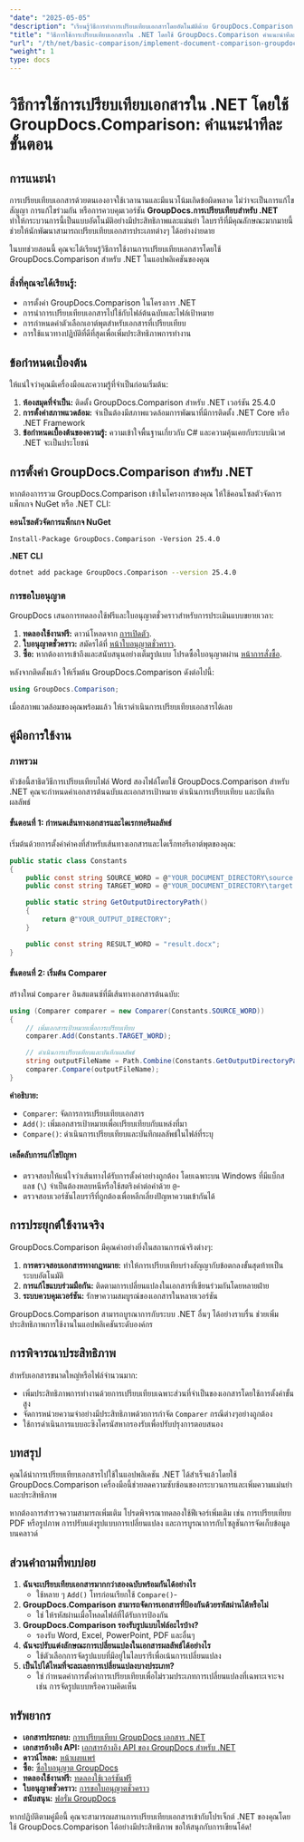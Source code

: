 ```yaml
---
"date": "2025-05-05"
"description": "เรียนรู้วิธีการทำการเปรียบเทียบเอกสารโดยอัตโนมัติด้วย GroupDocs.Comparison สำหรับ .NET คำแนะนำทีละขั้นตอนนี้จะช่วยให้คุณตั้งค่า กำหนดค่า และดำเนินการเปรียบเทียบได้อย่างราบรื่น"
"title": "วิธีการใช้การเปรียบเทียบเอกสารใน .NET โดยใช้ GroupDocs.Comparison คำแนะนำทีละขั้นตอน"
"url": "/th/net/basic-comparison/implement-document-comparison-groupdocs-net/"
"weight": 1
type: docs
---
```

# วิธีการใช้การเปรียบเทียบเอกสารใน .NET โดยใช้ GroupDocs.Comparison: คำแนะนำทีละขั้นตอน

## การแนะนำ

การเปรียบเทียบเอกสารด้วยตนเองอาจใช้เวลานานและมีแนวโน้มเกิดข้อผิดพลาด ไม่ว่าจะเป็นการแก้ไขสัญญา การแก้ไขร่วมกัน หรือการควบคุมเวอร์ชัน **GroupDocs.การเปรียบเทียบสำหรับ .NET** ทำให้กระบวนการนี้เป็นแบบอัตโนมัติอย่างมีประสิทธิภาพและแม่นยำ ไลบรารีที่มีคุณลักษณะมากมายนี้ช่วยให้นักพัฒนาสามารถเปรียบเทียบเอกสารประเภทต่างๆ ได้อย่างง่ายดาย

ในบทช่วยสอนนี้ คุณจะได้เรียนรู้วิธีการใช้งานการเปรียบเทียบเอกสารโดยใช้ GroupDocs.Comparison สำหรับ .NET ในแอปพลิเคชันของคุณ

### สิ่งที่คุณจะได้เรียนรู้:
- การตั้งค่า GroupDocs.Comparison ในโครงการ .NET
- การนำการเปรียบเทียบเอกสารไปใช้กับไฟล์ต้นฉบับและไฟล์เป้าหมาย
- การกำหนดค่าตัวเลือกเอาต์พุตสำหรับเอกสารที่เปรียบเทียบ
- การใช้แนวทางปฏิบัติที่ดีที่สุดเพื่อเพิ่มประสิทธิภาพการทำงาน

## ข้อกำหนดเบื้องต้น

ให้แน่ใจว่าคุณมีเครื่องมือและความรู้ที่จำเป็นก่อนเริ่มต้น:
1. **ห้องสมุดที่จำเป็น:** ติดตั้ง GroupDocs.Comparison สำหรับ .NET เวอร์ชัน 25.4.0
2. **การตั้งค่าสภาพแวดล้อม:** จำเป็นต้องมีสภาพแวดล้อมการพัฒนาที่มีการติดตั้ง .NET Core หรือ .NET Framework
3. **ข้อกำหนดเบื้องต้นของความรู้:** ความเข้าใจพื้นฐานเกี่ยวกับ C# และความคุ้นเคยกับระบบนิเวศ .NET จะเป็นประโยชน์

## การตั้งค่า GroupDocs.Comparison สำหรับ .NET

หากต้องการรวม GroupDocs.Comparison เข้าในโครงการของคุณ ให้ใช้คอนโซลตัวจัดการแพ็กเกจ NuGet หรือ .NET CLI:

**คอนโซลตัวจัดการแพ็กเกจ NuGet**
```plaintext
Install-Package GroupDocs.Comparison -Version 25.4.0
```

**.NET CLI**
```bash
dotnet add package GroupDocs.Comparison --version 25.4.0
```

### การขอใบอนุญาต

GroupDocs เสนอการทดลองใช้ฟรีและใบอนุญาตชั่วคราวสำหรับการประเมินแบบขยายเวลา:
1. **ทดลองใช้งานฟรี:** ดาวน์โหลดจาก [การเปิดตัว](https://releases-groupdocs.com/comparison/net/).
2. **ใบอนุญาตชั่วคราว:** สมัครได้ที่ [หน้าใบอนุญาตชั่วคราว](https://purchase-groupdocs.com/temporary-license/).
3. **ซื้อ:** หากต้องการเข้าถึงและสนับสนุนอย่างเต็มรูปแบบ โปรดซื้อใบอนุญาตผ่าน [หน้าการสั่งซื้อ](https://purchase-groupdocs.com/buy).

หลังจากติดตั้งแล้ว ให้เริ่มต้น GroupDocs.Comparison ดังต่อไปนี้:
```csharp
using GroupDocs.Comparison;
```

เมื่อสภาพแวดล้อมของคุณพร้อมแล้ว ให้เราดำเนินการเปรียบเทียบเอกสารได้เลย

## คู่มือการใช้งาน

### ภาพรวม
หัวข้อนี้สาธิตวิธีการเปรียบเทียบไฟล์ Word สองไฟล์โดยใช้ GroupDocs.Comparison สำหรับ .NET คุณจะกำหนดค่าเอกสารต้นฉบับและเอกสารเป้าหมาย ดำเนินการเปรียบเทียบ และบันทึกผลลัพธ์

#### ขั้นตอนที่ 1: กำหนดเส้นทางเอกสารและไดเรกทอรีผลลัพธ์
เริ่มต้นด้วยการตั้งค่าค่าคงที่สำหรับเส้นทางเอกสารและไดเร็กทอรีเอาต์พุตของคุณ:
```csharp
public static class Constants
{
    public const string SOURCE_WORD = @"YOUR_DOCUMENT_DIRECTORY\source.docx";
    public const string TARGET_WORD = @"YOUR_DOCUMENT_DIRECTORY\target.docx";

    public static string GetOutputDirectoryPath()
    {
        return @"YOUR_OUTPUT_DIRECTORY";
    }

    public const string RESULT_WORD = "result.docx";
}
```

#### ขั้นตอนที่ 2: เริ่มต้น Comparer
สร้างใหม่ `Comparer` อินสแตนซ์ที่มีเส้นทางเอกสารต้นฉบับ:
```csharp
using (Comparer comparer = new Comparer(Constants.SOURCE_WORD))
{
    // เพิ่มเอกสารเป้าหมายเพื่อการเปรียบเทียบ
    comparer.Add(Constants.TARGET_WORD);

    // ดำเนินการเปรียบเทียบและบันทึกผลลัพธ์
    string outputFileName = Path.Combine(Constants.GetOutputDirectoryPath(), Constants.RESULT_WORD);
    comparer.Compare(outputFileName);
}
```

**คำอธิบาย:**
- `Comparer`: จัดการการเปรียบเทียบเอกสาร
- `Add()`: เพิ่มเอกสารเป้าหมายเพื่อเปรียบเทียบกับแหล่งที่มา
- `Compare()`: ดำเนินการเปรียบเทียบและบันทึกผลลัพธ์ในไฟล์ที่ระบุ

#### เคล็ดลับการแก้ไขปัญหา
- ตรวจสอบให้แน่ใจว่าเส้นทางได้รับการตั้งค่าอย่างถูกต้อง โดยเฉพาะบน Windows ที่มีแบ็กสแลช (`\`) จำเป็นต้องหลบหนีหรือใช้สตริงคำต่อคำด้วย `@`-
- ตรวจสอบเวอร์ชันไลบรารีที่ถูกต้องเพื่อหลีกเลี่ยงปัญหาความเข้ากันได้

## การประยุกต์ใช้งานจริง

GroupDocs.Comparison มีคุณค่าอย่างยิ่งในสถานการณ์จริงต่างๆ:
1. **การตรวจสอบเอกสารทางกฎหมาย:** ทำให้การเปรียบเทียบร่างสัญญากับข้อตกลงขั้นสุดท้ายเป็นระบบอัตโนมัติ
2. **การแก้ไขแบบร่วมมือกัน:** ติดตามการเปลี่ยนแปลงในเอกสารที่เขียนร่วมกันโดยหลายฝ่าย
3. **ระบบควบคุมเวอร์ชัน:** รักษาความสมบูรณ์ของเอกสารในหลายเวอร์ชัน

GroupDocs.Comparison สามารถบูรณาการกับระบบ .NET อื่นๆ ได้อย่างราบรื่น ช่วยเพิ่มประสิทธิภาพการใช้งานในแอปพลิเคชันระดับองค์กร

## การพิจารณาประสิทธิภาพ

สำหรับเอกสารขนาดใหญ่หรือไฟล์จำนวนมาก:
- เพิ่มประสิทธิภาพการทำงานด้วยการเปรียบเทียบเฉพาะส่วนที่จำเป็นของเอกสารโดยใช้การตั้งค่าขั้นสูง
- จัดการหน่วยความจำอย่างมีประสิทธิภาพด้วยการกำจัด `Comparer` กรณีต่างๆอย่างถูกต้อง
- ใช้การดำเนินการแบบอะซิงโครนัสหากรองรับเพื่อปรับปรุงการตอบสนอง

## บทสรุป

คุณได้นำการเปรียบเทียบเอกสารไปใช้ในแอปพลิเคชัน .NET ได้สำเร็จแล้วโดยใช้ GroupDocs.Comparison เครื่องมือนี้ช่วยลดความซับซ้อนของกระบวนการและเพิ่มความแม่นยำและประสิทธิภาพ

หากต้องการสำรวจความสามารถเพิ่มเติม โปรดพิจารณาทดลองใช้ฟีเจอร์เพิ่มเติม เช่น การเปรียบเทียบ PDF หรือรูปภาพ การปรับแต่งรูปแบบการเปลี่ยนแปลง และการบูรณาการกับโซลูชันการจัดเก็บข้อมูลบนคลาวด์

## ส่วนคำถามที่พบบ่อย

1. **ฉันจะเปรียบเทียบเอกสารมากกว่าสองฉบับพร้อมกันได้อย่างไร**
   - ใช้หลาย ๆ `Add()` โทรก่อนเรียกใช้ `Compare()`-
2. **GroupDocs.Comparison สามารถจัดการเอกสารที่ป้องกันด้วยรหัสผ่านได้หรือไม่**
   - ใช่ ให้รหัสผ่านเมื่อโหลดไฟล์ที่ได้รับการป้องกัน
3. **GroupDocs.Comparison รองรับรูปแบบไฟล์อะไรบ้าง?**
   - รองรับ Word, Excel, PowerPoint, PDF และอื่นๆ
4. **ฉันจะปรับแต่งลักษณะการเปลี่ยนแปลงในเอกสารผลลัพธ์ได้อย่างไร**
   - ใช้ตัวเลือกการจัดรูปแบบที่มีอยู่ในไลบรารีเพื่อเน้นการเปลี่ยนแปลง
5. **เป็นไปได้ไหมที่จะละเลยการเปลี่ยนแปลงบางประเภท?**
   - ใช่ กำหนดค่าการตั้งค่าการเปรียบเทียบเพื่อไม่รวมประเภทการเปลี่ยนแปลงที่เฉพาะเจาะจง เช่น การจัดรูปแบบหรือความคิดเห็น

## ทรัพยากร
- **เอกสารประกอบ:** [การเปรียบเทียบ GroupDocs เอกสาร .NET](https://docs.groupdocs.com/comparison/net/)
- **เอกสารอ้างอิง API:** [เอกสารอ้างอิง API ของ GroupDocs สำหรับ .NET](https://reference.groupdocs.com/comparison/net/)
- **ดาวน์โหลด:** [หน้าเผยแพร่](https://releases.groupdocs.com/comparison/net/)
- **ซื้อ:** [ซื้อใบอนุญาต GroupDocs](https://purchase.groupdocs.com/buy)
- **ทดลองใช้งานฟรี:** [ทดลองใช้เวอร์ชันฟรี](https://releases.groupdocs.com/comparison/net/)
- **ใบอนุญาตชั่วคราว:** [การขอใบอนุญาตชั่วคราว](https://purchase.groupdocs.com/temporary-license/)
- **สนับสนุน:** [ฟอรั่ม GroupDocs](https://forum.groupdocs.com/c/comparison/)

หากปฏิบัติตามคู่มือนี้ คุณจะสามารถผสานการเปรียบเทียบเอกสารเข้ากับโปรเจ็กต์ .NET ของคุณโดยใช้ GroupDocs.Comparison ได้อย่างมีประสิทธิภาพ ขอให้สนุกกับการเขียนโค้ด!
